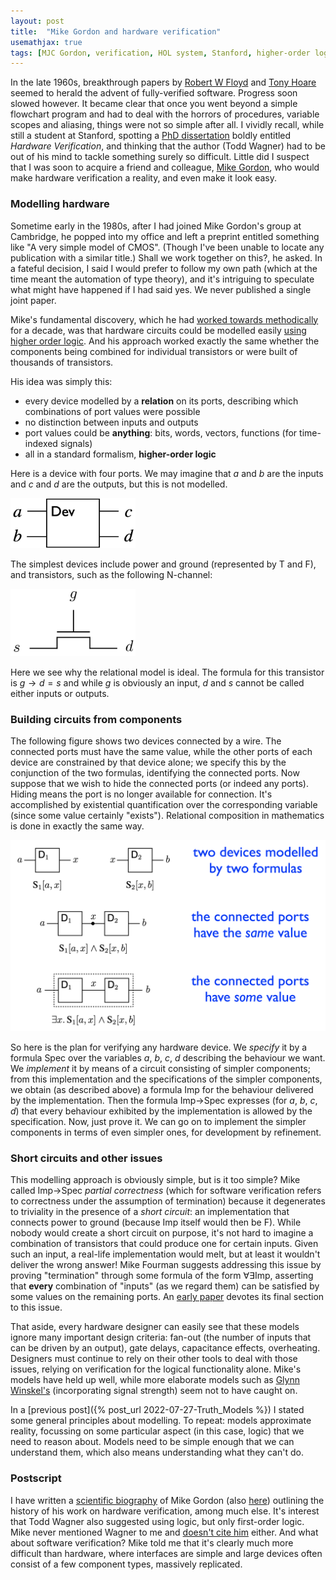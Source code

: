 ```yaml
---
layout: post
title:  "Mike Gordon and hardware verification"
usemathjax: true 
tags: [MJC Gordon, verification, HOL system, Stanford, higher-order logic]
---
```


In the late 1960s, breakthrough papers by
[Robert W Floyd](/papers/FloydMeaning.pdf)
and [Tony Hoare](https://dl.acm.org/doi/10.1145/363235.363259)
seemed to herald the advent of fully-verified software.
Progress soon slowed however. 
It became clear that once you went beyond
a simple flowchart program and had to deal with 
the horrors of procedures, variable scopes
and aliasing, things were not so simple after all.
I vividly recall, while still a student at Stanford,
spotting a [PhD dissertation](https://searchworks.stanford.edu/view/982736) boldly entitled *Hardware Verification*,
and thinking that the author (Todd Wagner) had to be out of his mind
to tackle something surely so difficult. Little did I suspect that
I was soon to acquire a friend and colleague, 
[Mike Gordon](https://www.cl.cam.ac.uk/archive/mjcg/),
who would make hardware verification a reality, and even make it look easy.

### Modelling hardware

Sometime early in the 1980s, after I had joined Mike Gordon's
group at Cambridge, he popped into my office and left a preprint
entitled something like "A very simple model of CMOS".
(Though I've been unable to locate any publication with a similar title.)
Shall we work together on this?, he asked. In a fateful decision,
I said I would prefer to follow my own path (which at the time meant
the automation of type theory), and it's intriguing to speculate what 
might have happened if I had said yes. 
We never published a single joint paper.

Mike's fundamental discovery, which he had [worked towards methodically](https://arxiv.org/abs/1806.04002)
for a decade, was that hardware circuits could be modelled easily
[using higher order logic](https://www.cl.cam.ac.uk/techreports/UCAM-CL-TR-77.html). 
And his approach worked exactly the same
whether the components being combined for individual transistors
or were built of thousands of transistors.

His idea was simply this: 

* every device modelled by a **relation** on its ports, describing which combinations of port values were possible
* no distinction between inputs and outputs
* port values could be **anything**: bits, words, vectors, functions (for time-indexed signals)
* all in a standard formalism, **higher-order logic**

Here is a device with four ports. We may imagine that $a$ and $b$ are the
inputs and $c$ and $d$ are the outputs, but this is not modelled.

<img src="/images/hw-device.png" alt="hardware device" width="200"/>

The simplest devices include power and ground (represented by T and F),
and transistors, such as the following N-channel:

<img src="/images/transistor.png" alt="n-channel transistor" width="200"/>

Here we see why the relational model is ideal. The formula for this
transistor is $g\to d=s$ and while $g$ is obviously an input, 
$d$ and $s$ cannot be called either inputs or outputs.

### Building circuits from components

The following figure shows two devices connected by a wire.
The connected ports must have the same value,
while the other ports of each device are constrained by that device alone;
we specify this by the conjunction of the two formulas, identifying the
connected ports.
Now suppose that we wish to hide the connected ports (or indeed any ports).
Hiding means the port is no longer available for connection.
It's accomplished by
existential quantification over the corresponding variable
(since some value certainly "exists").
Relational composition in mathematics is done in exactly the same way.

<img src="/images/compose-devices.png" alt="composing devices" width="800"/>

So here is the plan for verifying any hardware device.
We *specify* it by a formula Spec over the variables $a$, $b$, $c$, $d$ 
describing the behaviour we want.
We *implement* it by means of a circuit consisting of simpler components;
from this implementation and the specifications of the simpler components,
we obtain (as described above) a formula Imp for the behaviour delivered by the implementation.
Then the formula Imp$\to$Spec expresses (for $a$, $b$, $c$, $d$)
that every behaviour exhibited by the implementation is allowed by the 
specification. Now, just prove it.
We can go on to implement the simpler components in terms of even simpler
ones, for development by refinement.

### Short circuits and other issues

This modelling approach is obviously simple, but is it too simple?
Mike called Imp$\to$Spec *partial correctness* (which for software
verification refers to correctness under the assumption of termination)
because it degenerates to triviality in the presence of a *short circuit*:
an implementation that connects power to ground (because Imp itself would
then be F). While nobody would create a short circuit on purpose, it's not
hard to imagine a combination of transistors that could produce one for
certain inputs. Given such an input, a real-life implementation would melt,
but at least it wouldn't deliver the wrong answer! 
Mike Fourman suggests addressing this 
issue by proving "termination" through some formula of the form $\forall\exists$Imp,
asserting that **every** combination of "inputs" (as we regard them)
can be satisfied by some values on the remaining ports.
An [early paper](https://www.cl.cam.ac.uk/techreports/UCAM-CL-TR-91.html) 
devotes its final section to this issue.

That aside, every hardware designer can easily see that these models
ignore many important design criteria: fan-out (the number of inputs that can be driven by an output), gate delays, capacitance effects, overheating.
Designers must continue to rely on their other tools to deal with those issues, 
relying on verification for the logical functionality alone.
Mike's models have held up well, while more elaborate models
such as
[Glynn Winskel's](https://www.cl.cam.ac.uk/techreports/UCAM-CL-TR-105.html) 
(incorporating signal strength) seem not to have caught on.

In a [previous post]({% post_url 2022-07-27-Truth_Models %})
I stated some general principles about modelling.
To repeat: models approximate reality, focussing on some particular aspect
(in this case, logic) that we need to reason about.
Models need to be simple enough that we can understand them, which 
also means understanding what they can't do.

### Postscript

I have written a [scientific biography](http://doi.org/10.1098/rsbm.2018.0019) 
of Mike Gordon (also [here](https://arxiv.org/abs/1806.04002))
outlining the history of his work on hardware verification, among much else. 
It's interest that Todd Wagner also suggested using logic, but only
first-order logic. Mike never mentioned Wagner to me and 
[doesn't cite him](https://www.cl.cam.ac.uk/techreports/UCAM-CL-TR-91.html) either.
And what about software verification?
Mike told me that it's clearly much more difficult than hardware, 
where interfaces are simple and large devices often consist of a few
component types, massively replicated.
